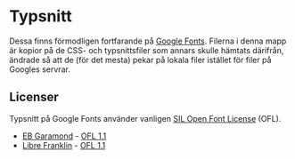 # Typsnitt
Dessa finns förmodligen fortfarande på [Google Fonts](https://fonts.google.com). Filerna i denna mapp är kopior på de CSS- och typsnittsfiler som annars skulle hämtats därifrån, ändrade så att de (för det mesta) pekar på lokala filer istället för filer på Googles servrar.

## Licenser
Typsnitt på Google Fonts använder vanligen [SIL Open Font License](https://choosealicense.com/licenses/ofl-1.1/) (OFL).
 - [EB Garamond](https://github.com/georgd/EB-Garamond) - [OFL 1.1](https://github.com/georgd/EB-Garamond/blob/b9d16d5d2a30244bd06d02c97d535657b2248fba/COPYING)
 - [Libre Franklin](https://github.com/impallari/Libre-Franklin) - [OFL 1.1](https://github.com/impallari/Libre-Franklin/blob/82a0fbb6c6ab22e180fa0c6543bea53bef614c2f/OFL.txt)